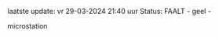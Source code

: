 laatste update: 
vr 29-03-2024 21:40   uur 
Status: FAALT - geel - 
<div class="service Y">microstation</div>